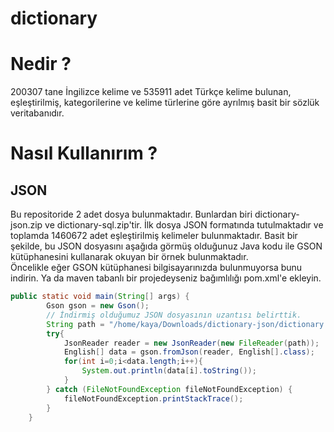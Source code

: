 # dictionary
# Nedir ? 
200307 tane İngilizce kelime ve 535911 adet Türkçe kelime bulunan, eşleştirilmiş, kategorilerine ve kelime türlerine göre ayrılmış basit bir sözlük veritabanıdır.

# Nasıl Kullanırım ? 
## JSON 
Bu repositoride 2 adet dosya bulunmaktadır. Bunlardan biri dictionary-json.zip ve dictionary-sql.zip'tir. İlk dosya JSON formatında tutulmaktadır ve toplamda 1460672 adet eşleştirilmiş kelimeler bulunmaktadır. Basit bir şekilde, bu JSON dosyasını aşağıda görmüş olduğunuz Java kodu ile GSON kütüphanesini kullanarak okuyan bir örnek bulunmaktadır.   
Öncelikle eğer GSON kütüphanesi bilgisayarınızda bulunmuyorsa bunu indirin. Ya da maven tabanlı bir projedeyseniz bağımlılığı pom.xml'e ekleyin.  
```java
public static void main(String[] args) {
        Gson gson = new Gson();
        // İndirmiş olduğumuz JSON dosyasının uzantısı belirttik.
        String path = "/home/kaya/Downloads/dictionary-json/dictionary.json";
        try{
            JsonReader reader = new JsonReader(new FileReader(path));
            English[] data = gson.fromJson(reader, English[].class);
            for(int i=0;i<data.length;i++){
                System.out.println(data[i].toString());
            }
        } catch (FileNotFoundException fileNotFoundException) {
            fileNotFoundException.printStackTrace();
        }
    }
```


